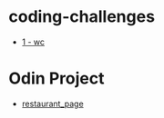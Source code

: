# coding-challenges

- [1 - wc](/1%20-%20wc/)

# Odin Project
- [restaurant_page](/restaurant_page/)